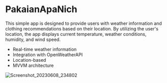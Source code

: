 # PakaianApaNich

This simple app is designed to provide users with weather information and clothing recommendations based on their location. By utilizing the user's location, the app displays current temperature, weather conditions, humidity, and wind speed.


- Real-time weather information
- Integration with OpenWeatherAPI
- Location-based
- MVVM architecture

![Screenshot_20230608_234802](https://github.com/GtFoBAE05/PakaianApaNich/assets/70452074/5df716d5-7854-4be2-bcc1-20c4dd5fa9a1)

